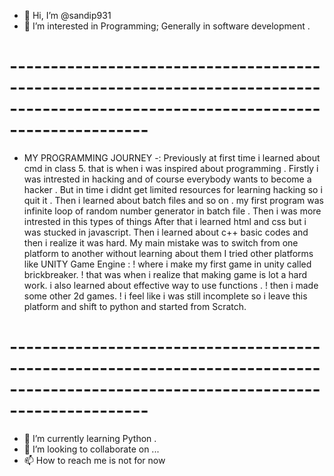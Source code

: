 - 👋 Hi, I’m @sandip931
- 👀 I’m interested in Programming; Generally in software development .

# -----------------------------------------------------------------------------------------------------------------------------------
* MY PROGRAMMING JOURNEY -:
  Previously at first time i learned about cmd in class 5. that is when i was inspired about programming . 
  Firstly i was intrested in hacking and of course everybody wants to become a hacker . 
  But in time i didnt get limited resources for learning hacking so i quit it . 
  Then i learned about batch files and so on . my first program was infinite loop of random number generator in batch file .
  Then i was more intrested in this types of things 
  After that i learned html and css but i was stucked in javascript.
  Then i learned about c++ basic codes and then i realize it was hard.
  My main mistake was to switch from one platform to another without learning about them 
  I tried other platforms like UNITY Game Engine :
      ! where i make my first game in unity called brickbreaker.
      ! that was when i realize that making game is lot a hard work. i also learned about effective way to use functions . 
      ! then i made some other 2d games.
      ! i feel like i was still incomplete so i leave this platform and shift to python and started from Scratch.
# -----------------------------------------------------------------------------------------------------------------------------------

- 🌱 I’m currently learning Python .
- 💞️ I’m looking to collaborate on ...
- 📫 How to reach me is not for now 

<!---
sandip931/sandip931 is a ✨ special ✨ repository because its `README.md` (this file) appears on your GitHub profile.
You can click the Preview link to take a look at your changes.
--->
